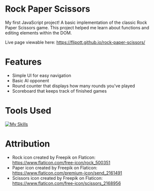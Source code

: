 # Rock Paper Scissors

My first JavaScript project! A basic implementation of the classic Rock Paper Scissors game. This project helped me learn about functions and editing elements within the DOM.

Live page viewable here: https://flipott.github.io/rock-paper-scissors/

# Features
- Simple UI for easy navigation
- Basic AI opponent
- Round counter that displays how many rounds you've played
- Scoreboard that keeps track of finished games

# Tools Used
[![My Skills](https://skillicons.dev/icons?i=html,css,js)](https://skillicons.dev)

# Attribution
- Rock icon created by Freepik on Flaticon: https://www.flaticon.com/free-icon/rock_500351
- Paper icon created by Freepik on Flaticon: https://www.flaticon.com/premium-icon/send_2161491
- Scissors icon created by Freepik on Flaticon: https://www.flaticon.com/free-icon/scissors_2168956
